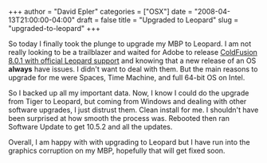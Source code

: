 +++
author = "David Epler"
categories = ["OSX"]
date = "2008-04-13T21:00:00-04:00"
draft = false
title = "Upgraded to Leopard"
slug = "upgraded-to-leopard"
+++

So today I finally took the plunge to upgrade my MBP to Leopard. I am not really looking to be a trailblazer and waited for Adobe to release [ColdFusion 8.0.1 with official Leopard support](http://www.adobe.com/products/coldfusion/pdfs/cf8_systemsupportmatrix.pdf) and knowing that a new release of an OS **always** have issues. I didn't want to deal with them. But the main reasons to upgrade for me were Spaces, Time Machine, and full 64-bit OS on Intel.
 
<!--more-->

So I backed up all my important data. Now, I know I could do the upgrade from Tiger to Leopard, but coming from Windows and dealing with other software upgrades, I just distrust them. Clean install for me. I shouldn't have been surprised at how smooth the process was. Rebooted then ran Software Update to get 10.5.2 and all the updates.
  
Overall, I am happy with with upgrading to Leopard but I have run into the graphics corruption on my MBP, hopefully that will get fixed soon.